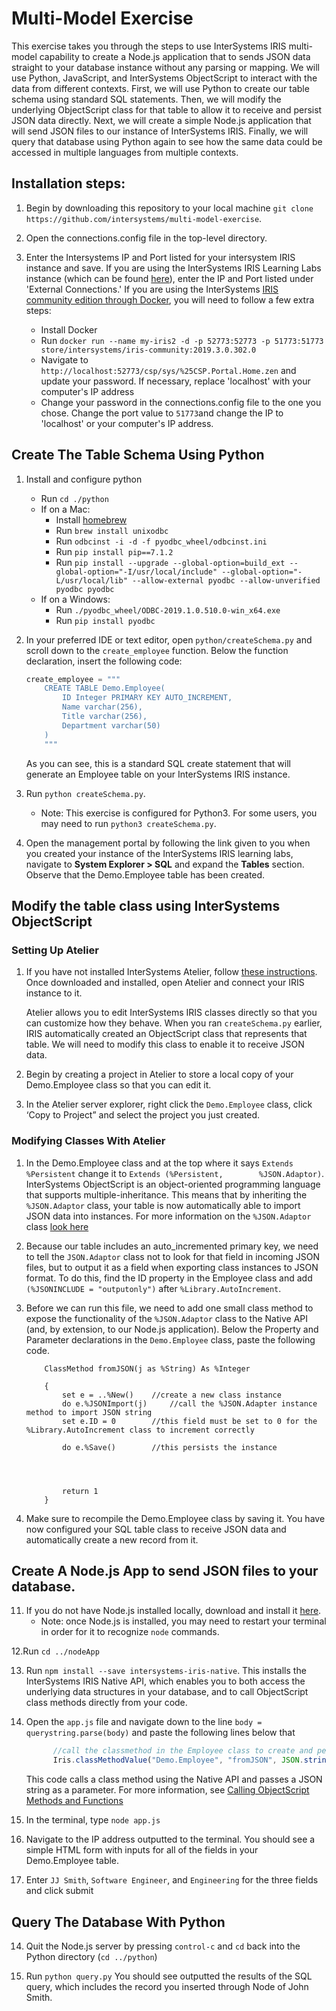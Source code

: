 # Multi-Model Exercise

This exercise takes you through the steps to use InterSystems IRIS multi-model capability to create a Node.js application that to sends JSON data straight to your database instance without any parsing or mapping. We will use Python, JavaScript, and InterSystems ObjectScript to interact with the data from different contexts. First, we will use Python to create our table schema using standard SQL statements.  Then, we will modify the underlying ObjectScript class for that table to allow it to receive and persist JSON data directly. Next, we will create a simple Node.js application that will send JSON files to our instance of InterSystems IRIS. Finally, we will query that database using Python again to see how the same data could be accessed in multiple languages from multiple contexts.

## Installation steps:

1. Begin by downloading this repository to your local machine `git clone https://github.com/intersystems/multi-model-exercise`.

2. Open the connections.config file in the top-level directory.

3. Enter the Intersystems IP and Port listed for your intersystem IRIS instance and save. If you are using the InterSystems IRIS Learning Labs instance (which can be found [here](https://www.intersystems.com/try-intersystems-iris-for-free/)), enter the IP and Port listed under 'External Connections.' If you are using the InterSystems [IRIS community edition through Docker](https://hub.docker.com/_/intersystems-iris-data-platform), you will need to follow a few extra steps:
	  * Install Docker 
	  * Run `docker run --name my-iris2 -d -p 52773:52773 -p 51773:51773 store/intersystems/iris-community:2019.3.0.302.0` 
	  * Navigate to `http://localhost:52773/csp/sys/%25CSP.Portal.Home.zen` and update your password. If necessary, replace 'localhost' with your computer's IP address
	  * Change your password in the connections.config file to the one you chose. Change the port value to `51773`and change the IP to 'localhost' or your computer's IP address.


## Create The Table Schema Using Python
1. Install and configure python
  	* Run `cd ./python`
	* If on a Mac:
		* Install [homebrew](https://brew.sh/)
		* Run `brew install unixodbc`
		* Run `odbcinst -i -d -f pyodbc_wheel/odbcinst.ini`
		* Run `pip install pip==7.1.2`
		* Run `pip install --upgrade --global-option=build_ext --global-option="-I/usr/local/include" --global-option="-L/usr/local/lib" --allow-external pyodbc --allow-unverified pyodbc pyodbc`
	* If on a Windows:
		* Run `./pyodbc_wheel/ODBC-2019.1.0.510.0-win_x64.exe`
		* Run `pip install pyodbc`
		
		

2. In your preferred IDE or text editor, open `python/createSchema.py` and scroll down to the `create_employee` function. Below the function declaration, insert the following code:

	```python
	create_employee = """
		CREATE TABLE Demo.Employee(
		    ID Integer PRIMARY KEY AUTO_INCREMENT,
		    Name varchar(256),
		    Title varchar(256), 
		    Department varchar(50)
		)
	    """
	```

	As you can see, this is a standard SQL create statement that will generate an Employee table on your InterSystems IRIS instance.

3. Run `python createSchema.py`. 
	* Note: This exercise is configured for Python3. For some users, you may need to run `python3 createSchema.py`. 
	
1. Open the management portal by following the link given to you when you created your instance of the InterSystems IRIS learning labs, navigate to **System Explorer > SQL** and expand the **Tables** section.  Observe that the Demo.Employee table has been created.
## Modify the table class using InterSystems ObjectScript

### Setting Up Atelier

1. If you have not installed InterSystems Atelier, follow [these instructions](https://download.intersystems.com/download/atelier.csp). Once downloaded and installed, open Atelier and connect your IRIS instance to it.  

	Atelier allows you to edit InterSystems IRIS classes directly so that you can customize how they behave. When you ran `createSchema.py` earlier, IRIS automatically created an ObjectScript class that represents that table.  We will need to modify this class to enable it to receive JSON data.

8. Begin by creating a project in Atelier to store a local copy of your Demo.Employee class so that you can edit it.

9. In the Atelier server explorer, right click the `Demo.Employee` class, click ‘Copy to Project” and select the project you just created.

### Modifying Classes With Atelier


1. In the Demo.Employee class and at the top where it says `Extends %Persistent` change it to `Extends (%Persistent, 		%JSON.Adaptor)`.  InterSystems ObjectScript is an object-oriented programming language that supports multiple-inheritance.  This means that by inheriting the `%JSON.Adaptor` class, your table is now automatically able to import JSON data into instances.  For more information on the `%JSON.Adaptor` class [look here](https://docs.intersystems.com/irislatest/csp/docbook/DocBook.UI.Page.cls?KEY=GJSON_adaptor)

11.  Because our table includes an auto_incremented primary key, we need to tell the `JSON.Adaptor` class not to look for that field in incoming JSON files, but to output it as a field when exporting class instances to JSON format.  To do this, find the ID property in the Employee class and add `(%JSONINCLUDE = "outputonly")` after `%Library.AutoIncrement`.

12. Before we can run this file, we need to add one small class method to expose the functionality of the `%JSON.Adaptor` class to the Native API (and, by extension, to our Node.js application).  Below the Property and Parameter declarations in the `Demo.Employee` class, paste the following code.

	```ObjectScript
		ClassMethod fromJSON(j as %String) As %Integer

		{
			set e = ..%New() 	//create a new class instance
			do e.%JSONImport(j) 	//call the %JSON.Adapter instance method to import JSON string
			set e.ID = 0 		//this field must be set to 0 for the %Library.AutoIncrement class to increment correctly

			do e.%Save() 		//this persists the instance




			return 1
		}
	```
13. Make sure to recompile the Demo.Employee class by saving it. You have now configured your SQL table class to receive JSON data and automatically create a new record from it.

## Create A Node.js App to send JSON files to your database.
11. If you do not have Node.js installed locally, download and install it [here](https://nodejs.org/en/download/).
	* Note: once Node.js is installed, you may need to restart your terminal in order for it to recognize `node` commands.

12.Run `cd ../nodeApp`

13. Run `npm install --save intersystems-iris-native`. This installs the InterSystems IRIS Native API, which enables you to both access the underlying data structures in your database, and to call ObjectScript class methods directly from your code.

12. Open the `app.js` file and navigate down to the line `body = querystring.parse(body)` and paste the following lines below that 

	```JavaScript
		  //call the classmethod in the Employee class to create and persists a new database record
		  Iris.classMethodValue("Demo.Employee", "fromJSON", JSON.stringify(body))
	```

	This code calls a class method using the Native API and passes a JSON string as a parameter.  For more information, 		see [Calling ObjectScript Methods and Functions](https://docs.intersystems.com/irislatest/csp/docbook/DocBook.UI.Page.cls?KEY=BJSNAT_call)

12. In the terminal, type `node app.js`

13. Navigate to the IP address outputted to the terminal. You should see a simple HTML form with inputs for all of the fields in your Demo.Employee table.

14. Enter `JJ Smith`, `Software Engineer`, and `Engineering` for the three fields and click submit

## Query The Database With Python
14. Quit the Node.js server by pressing `control-c` and `cd` back into the Python directory (`cd ../python`)

15. Run `python query.py` You should see outputted the results of the SQL query, which includes the record you inserted through Node of John Smith.


